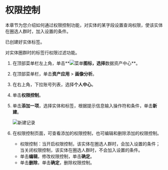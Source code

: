 # 权限控制

本章节为您介绍如何通过权限控制功能，对实体的某字段设置查询权限，使该实体在圈选人群时，加入设置的条件。

已创建好实体标签。

对实体圈群时的标签行权限过滤功能。

1.  在顶部菜单栏左上角，单击**![菜单](https://static-aliyun-doc.oss-accelerate.aliyuncs.com/assets/img/zh-CN/6504337061/p188771.png)**图标，选择**数据资产中心**。

2.  在顶部菜单栏，单击**资产应用** \> **画像分析**。

3.  在右上角，下拉账号列表，选择**个人中心**。

4.  单击**权限控制**。

5.  单击**添加一项**，选择实体和标签，根据提示信息输入操作符和条件，单击**新建**。

    ![新建记录](https://static-aliyun-doc.oss-accelerate.aliyuncs.com/assets/img/zh-CN/4823117951/p104986.png)

6.  在权限控制页面，可查看添加的权限控制，也可编辑和删除添加的权限控制。

    -   权限控制：当开启权限控制，该实体在圈选人群时，会加入设置的条件；当关闭权限控制，该实体在圈选人群时，不会加入设置的条件。
    -   单击**编辑**，修改权限控制，单击**确定**。
    -   单击**删除**，单击**确定**，删除权限控制。

